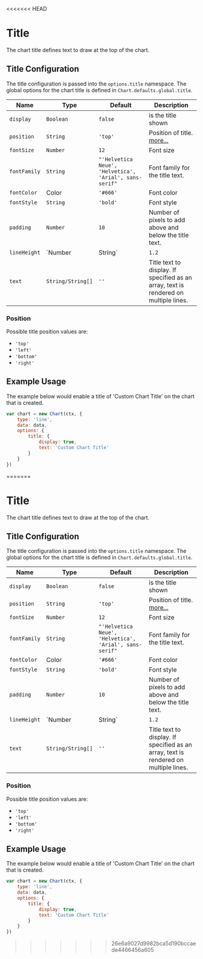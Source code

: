 <<<<<<< HEAD
# Title

The chart title defines text to draw at the top of the chart.

## Title Configuration
The title configuration is passed into the `options.title` namespace. The global options for the chart title is defined in `Chart.defaults.global.title`.

| Name | Type | Default | Description
| -----| ---- | --------| -----------
| `display` | `Boolean` | `false` | is the title shown
| `position` | `String` | `'top'` | Position of title. [more...](#position)
| `fontSize` | `Number` | `12` | Font size
| `fontFamily` | `String` |  `"'Helvetica Neue', 'Helvetica', 'Arial', sans-serif"` | Font family for the title text.
| `fontColor` | Color | `'#666'` | Font color
| `fontStyle` | `String` | `'bold'` | Font style
| `padding` | `Number` | `10` | Number of pixels to add above and below the title text.
| `lineHeight` | `Number|String` | `1.2` | Height of an individual line of text (see [MDN](https://developer.mozilla.org/en-US/docs/Web/CSS/line-height))
| `text` | `String/String[]`  | `''` | Title text to display. If specified as an array, text is rendered on multiple lines.

### Position
Possible title position values are:
* `'top'`
* `'left'`
* `'bottom'`
* `'right'`

## Example Usage

The example below would enable a title of 'Custom Chart Title' on the chart that is created.

```javascript
var chart = new Chart(ctx, {
    type: 'line',
    data: data,
    options: {
        title: {
            display: true,
            text: 'Custom Chart Title'
        }
    }
})
```
=======
# Title

The chart title defines text to draw at the top of the chart.

## Title Configuration
The title configuration is passed into the `options.title` namespace. The global options for the chart title is defined in `Chart.defaults.global.title`.

| Name | Type | Default | Description
| -----| ---- | --------| -----------
| `display` | `Boolean` | `false` | is the title shown
| `position` | `String` | `'top'` | Position of title. [more...](#position)
| `fontSize` | `Number` | `12` | Font size
| `fontFamily` | `String` |  `"'Helvetica Neue', 'Helvetica', 'Arial', sans-serif"` | Font family for the title text.
| `fontColor` | Color | `'#666'` | Font color
| `fontStyle` | `String` | `'bold'` | Font style
| `padding` | `Number` | `10` | Number of pixels to add above and below the title text.
| `lineHeight` | `Number|String` | `1.2` | Height of an individual line of text (see [MDN](https://developer.mozilla.org/en-US/docs/Web/CSS/line-height))
| `text` | `String/String[]`  | `''` | Title text to display. If specified as an array, text is rendered on multiple lines.

### Position
Possible title position values are:
* `'top'`
* `'left'`
* `'bottom'`
* `'right'`

## Example Usage

The example below would enable a title of 'Custom Chart Title' on the chart that is created.

```javascript
var chart = new Chart(ctx, {
    type: 'line',
    data: data,
    options: {
        title: {
            display: true,
            text: 'Custom Chart Title'
        }
    }
})
```
>>>>>>> 26e6a9027d9982bca5d190bccaede4466456a605
